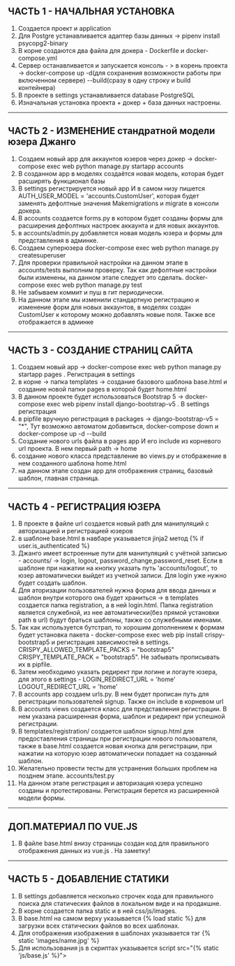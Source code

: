 ЧАСТЬ 1 - НАЧАЛЬНАЯ УСТАНОВКА
----------------------------------------------------------------
1. Создается проект и application
2. Для Postgre устанавливается адаптер базы данных -> pipenv install psycopg2-binary
3. В корне создаются два файла для докера - Dockerfile и docker-compose.yml
4. Сервер останавливается и запускается консоль - > в корень проекта -> docker-compose up -d(для сохранения возможности работы при включенном сервере) --build(сразу в одну строку и build контейнера)
5. В проекте в settings устанавливается database PostgreSQL
6. Изначальная установка проекта + докер + база данных настроены.

----------------------------------------------------------------
ЧАСТЬ 2 - ИЗМЕНЕНИЕ стандратной модели юзера Джанго
-----------------------------------------------------------------
1. Создаем новый app для аккаунтов юзеров через докер -> docker-compose exec web python manage.py startapp accounts
2. В созданном app в моделях создаётся новая модель, которая будет расширять функционал базы
3. В settings регистрируется новый app И в самом низу пишется AUTH_USER_MODEL = 'accounts.CustomUser', которая будет заменять дефолтные значения
Makemigrations и migrate в консоли докера.
4. В accounts создается forms.py в котором будет созданы формы для расширения дефолтных настроек аккаунта и для новых аккаунтов.
5. в accounts/admin.py добавляется новая модель юзера и формы для представления в админке.
6. Создаем суперюзера docker-compose exec web python manage.py createsuperuser
7. Для проверки правильной настройки на данном этапе в accounts/tests выполним проверку. Так как дефолтные настройки были изменены, на данном этапе следует это сделать. docker-compose exec web python manage.py test
8. Не забываем коммит и пуш в гит периодически.
9. На данном этапе мы изменили стандартную регистрацию и изменение форм для новых аккаунтов, в моделях создан CustomUser к которому можно добавлять новые поля. Также все отображается в админке

-----------------------------------------------------------------
ЧАСТЬ 3 - СОЗДАНИЕ СТРАНИЦ САЙТА
-----------------------------------------------------------------
1. Создаем новый app -> docker-compose exec web python manage.py startapp pages . Регистрация в settings
2. в корне -> папка templates -> создание базового шаблона base.html и создание новой папки pages в которой будет home.html
3. В данном проекте будет использоваться Bootstrap 5 -> docker-compose exec web pipenv install django-bootstrap-v5 . В settings регистрация
4. в pipfile вручную регистрация в packages -> django-bootstrap-v5 = "*", Тут возможно автоматом добавиться, docker-compose down и docker-compose up -d --build
5. Создание нового urls файла в pages app И его include из корневого url проекта. В нем первый path -> home
6. создание нового класса представление во views.py и отображение в нем созданного шаблона home.html
7. на данном этапе создан app для отображения страниц, базовый шаблон, главная страница.

------------------------------------------------------------------
ЧАСТЬ 4 - РЕГИСТРАЦИЯ ЮЗЕРА
------------------------------------------------------------------
1. В проекте в файле url создается новый path для манипуляций с авторизацией и регистрацией юзеров
2. в шаблоне base.html в навбаре указывается jinja2 метод {% if user.is_authenticated %}
3. Джанго имеет встроенные пути для манипуляций с учётной записью - accounts/ -> login, logout, password_change,password_reset. Если в шаблоне при нажатии на кнопку указать путь 'accounts/logout', то юзер автоматически выйдет из учетной записи. Для login уже нужно будет создать шаблон.
4. Для аторизации пользователей нужна форма для ввода данных и шаблон внутри которого она будет храниться -> в templates создается папка registration, а в ней login.html. Папка registration является служебной, из нее автоматически(без прямой установки path в url) будут браться шаблоны, также со служебными именами.
5. Так как используется бутстрап, то хорошим дополнением к формам будет установка пакета - docker-compose exec web pip install crispy-bootstrap5 и регистрация зависимостей в settings. CRISPY_ALLOWED_TEMPLATE_PACKS = "bootstrap5" CRISPY_TEMPLATE_PACK = "bootstrap5". Не забывать прописывать их в pipfile.
6. Затем необходимо указать редирект при логине и логауте юзера, для этого в settings - LOGIN_REDIRECT_URL = 'home' LOGOUT_REDIRECT_URL = 'home'
7. В accounts app создаем urls.py. В нем будет прописан путь для регистрации пользователей signup. Также он include в корневом url
8. В accounts views создается класс для представления регистрации. В нем указана расширенная форма, шаблон и редирект при успешной регистрации.
9. В templates/registration/ создается шаблон signup.html для предоставления страницы при регистрации нового пользователя, также в base.html создается новая кнопка для регистрации, при нажатии на которую юзер автоматически попадает на созданный шаблон.
10. Желательно провести тесты для устранения больших проблем на позднем этапе. accounts/test.py
11. На данном этапе регистрация и авторизация юзера успешно созданы и протестированы. Регистрация берется из расширенной модели формы.
----------------------------------------------------------------
ДОП.МАТЕРИАЛ ПО VUE.JS 
----------------------------------------------------------------
1. В файле base.html внизу страницы создан код для правильного отображения данных из vue.js . На заметку!
-----------------------------------------------------------------
ЧАСТЬ 5 - ДОБАВЛЕНИЕ СТАТИКИ 
-----------------------------------------------------------------
1. В settings добавляется несколько строчек кода для правильного поиска для статических файлов в локальном виде и на продакшне.
2. В корне создается папка static и в ней css/js/images.
3. В base.html на самом верху указывается {% load static %} для загрузки всех статических файлов во всех шаблонах.
4. Для отображения изображения в шаблонах указывается тэг {% static 'images/name.jpg' %} 
5. Для использования js в скриптах указывается script src="{% static 'js/base.js' %}"><script>
6. Создадим еще одну страницу в pages app, она будет называться about. Создается шаблон, url, view, также прописываются ссылки из навбара.
7. В конце добавим тесты в pages  
8. В этой части мы добавили статические изображения, возможность использования js/vue кода и создали новую страницу about, также проверив всё тестами.
------------------------------------------------------------------
ЧАСТЬ 6 - ПРОДВИНУТАЯ РЕГИСТРАЦИЯ ЮЗЕРА / DJANGO ALLAUTH
------------------------------------------------------------------
1. Если после перерыва нам снова нужно запустить наш проект через докер - docker-compose up -d --build, после этого в контейнер будут загружен проект и все зависимости через pipfile и проект будет отображен по localhost.
2. Затем устанавливаем библиотеку для расширения представления регистрации юзера - docker-compose exec web pipenv install django-allauth, если использовать обычный pip,а не pipenv, то зависимости придется прописывать вручную. Через pipenv прописывается автоматом в Pipfile.
3. Затем сервер докера останавливается docker-compose down, и собирается заново docker-compose up -d --build. Так как появились новые библиотеки и проект нужно собрать заново.
4. затем необходимо прописать в settings.py новый установленный пакет 'allauth' и 'allauth.account'. Также укажем SITE_ID = 1 внизу.
5. Затем прописывается много строчек кода под новую библиотеку в файле settings.py, в основном заменяются дефолтные настройки и расширяется подкапотный функционал. Также меняются настройки редиректа при логине/логауте.
6. После внесенных настроек в setting.py нужно произвести миграцию docker-compose exec web python manage.py migrate
7. Затем в корневом urls.py меняется путь для user-management и удаляется строчка для регистрации в local-apps
8. Новая библиотека также будет смотреть на шаблоны представлений для регистрации и авторизации в папке templates, как и в дефолтных настройках. Но! дефолтные настройки смотрели в папку templates/registration/... . Django-allauth смотрит в папку templates/account/... . Так что создаем данную папку и переносим ранее созданные login.html и signup.html в неё. Папка registration более не нужна. Удалить!
9. Осталось поменять urls в ранее созданных файлах в путях шаблона _base.html. В ранее созданых путях {% url 'login'/logout/signup %} нужно подставить префикс 'account_ {% url 'account_signup' %}
10. Затем нужно создать новый шаблон для функции logout ->  templates/account/logout.html и немного поменять форму в actions.
11. В файле settings.py есть много настроек для логина/регистрации паользователя. Комментарии добавлены. Проверяем регистрацию, всё ли работает.
12. Тесты.
13. Allauth увеличил функционал регистрации и авторизации юзера, также добавив анимационные вставки при операции. Также можно использовать аккаунты из других популярных сайтов, гайд тут - https://django-allauth.readthedocs.io/en/latest/providers.html?highlight=naver.
14. Также в будущем в админке понадобится доступ к имени сайта - > для этого нужно прописать в settings в установленных приложениях -> 'django.contrib.sites',
15. Хорошая статья - https://russianblogs.com/article/6833594772/ . Показывает как подсоединить авторизацию через сервисы такие как гитхаб,гугл,эппл и много нужных вещей.
-----------------------------------------------------------------
ЧАСТЬ 7 - ФУНКЦИИ БЕЗОПАСНОСТИ
-----------------------------------------------------------------
1. Устанавливается пакет для усиленной защиты, в котором будут спрятаны секретные данные, такие как ключи проекта. docker-compose exec web pipenv install 'environs[django]'. После успешной установки пакета, docker-compose down и docker-compose -d --build.
2. Затем в settings.py импортируется from environs import Env, и прописывются две строчки пакета -> env = Env() , nv.read_env().
3. в docker-compose.yml прописывается новая строчка с секретным ключом. И в settings ключ прячится SECRET_KEY = env("DJANGO_SECRET_KEY"). Если секретный ключ будет содержать знак доллара $, то нужно поставить еще один такой знак, иначе будет ошибка - особенности докера.
4. Debug = True видим ошибки для разработчика. Спрячим его в env -> DEBUG = env.bool("DJANGO_DEBUG") и в docker-compose.yml -> 
5. В allowed host необходимо указать доступные для работы хосты - ALLOWED_HOSTS = ['community.pythonanywhere.com', 'localhost', '127.0.0.1']. Меняются в зависимости от конечного хостинга на котором будет распологаться сайт + локальный хост для работы.
6. Также спрячем базу данных в settings.py -> DATABASES = {
    "default": env.dj_db_url("DATABASE_URL", default="postgres://postgres@db/postgres")
}
7. На данном этапе благодаря установленный библиотеке environs, основные данные спрятаны в docker-compose.yml, который впоследствии также будет спрятан)))
-----------------------------------------------------------------
ЧАСТЬ 8 - ОТПРАВКА ПИСЕМ С САЙТА
-----------------------------------------------------------------
1. При успешной регистрации пользователя ему отправляется письмо с подтверждением его действий и приветствием на сайте! Используется библиотека allauth для такого функционала и чтобы изменить изначальный текст необходимо переписать несколько файлов.
2. Создадим два новых файла в папке templates/account/email/email_confirmation_subject.txt и templates/account/email/email_confirmation_message.txt и в них изменим изначальный текст нужный нам. Тут еще не забыть сделать migrate.
3. В админ панели будет указана строчка sites - в ней указанный шаблон example.com изменим на нужный нам.
4. Внизу settings укажем строчку -> DEFAULT_FROM_EMAIL = 'admin@djangomusic.com'
5. Теперь пользователю будет отправлено сообщение от указанного email и с новым названием сайта. Но пока что только в логах :)
6. При отправке пользователю сообщения ему также будет предоставлена ссылка для подтверждения при переходе по которой он получит шаблон страницы с подтверждением.
	Для красивого отображения нового шаблона его нужно создать в месте где распологаются все allauth шаблоны -> templates/account/email_confirm.html. Шаблон будет 	   отличаться от предыдущих, так что взять из репозитория.
7. Также для будущих манипуляций с аккаунтом, стоит сразу добавить два шаблона c путями url -> templates/accounts/password/reset/  -> templates/accounts/password/change/ и accounts/password/reset/done/. Подробнее по ссылке - https://russianblogs.com/article/6833594772/.
8. После созданных шаблонов как пример подключаемся к внешнему smtp серверу smtp.mail.ru. В settings указываем порт,хост и юзера. Пример в файле. Для аналогов почтовых сервисов по ссылке - https://vivazzi.pro/ru/it/send-email-in-django/
9. В данном разделе полностью настроена работа с почтовым клиентом для сброса/восстановления пароля.
-----------------------------------------------------------------
ЧАСТЬ 9 - Добавление списка обьектов, определенный обьект, защищенный URL, удаление и создание базы данных.
-----------------------------------------------------------------
1. Создадим новый app docker-compose exec web python manage.py startapp music. И зарегистрируем его в settings.
2. Далее в новом приложении music/models.py создадим новую модель данных. docker-compose exec web manage.py makemigrations и migrate. Регистрация в админке.
3. СОздается новый url файл в приложении,а в корневом url указывается include.
4. В файле views создается новое представление для отображения данных в модели -> ListView 
5. Затем создается шаблон для представления в templates/music/music_list.html и происходит отображение всех обьектов в модели music.
6. Если можно посмотреть все модели,то значит можно и определенную. Для этого создается новый url с <int:pk> в music/urls и во views используется DetailView. Для перехода к определенному обьекту из списка всех альбомов, создается кнопка с ссылкой {% url 'music_detail' m.pk %}. Тут в качестве pk используется уникальный ключ обьекта. Впоследствии лучше использовать slug, так как он более гибок в названии, можно использовать и строчки и цифры.
7. Также принято использовать get_absolute_url для получения определеннго обьекта. В модели music импортируется reverse и используется у модели Music в качестве метода. При использования slug, код будет отличаться, смотреть в  репозитории Django-Books. После добавления реверса меняются ссылки в шаблонах с {% url 'music_detail' m.pk %} на {{ m.get_absolute_url }}. Данный метод более гибок,так как позволяет смотреть обьект из админки и обладает более защищенным от ошибок отображением обьекта. Юзать его.
8. Также для лучшей защиты от хакерских атак лучше использовать - uuid. В моделях импортируется uuid и прописывается в поле id с параметрами. В music/urls меняется путь на <uuid:pk>. База данных была изменена и в данной ситуации единственный выход это удалить базу с музыкой docker-compose exec web rm -r music/migrations -> docker compose down. Для проверки созданных баз -> docker volume ls. Так как использовать postgre нужно будет удалить архив docker volume rm music_postgres_data -> docker-compose up -d -> docker compose exec web python manage.py makemigrations music -> docker compose exec web python manage.py migrate -> docker compose exec web python manage.py createsuperuser. В данном случае мы удалили полностью базу данных и пользователей и создали заново. Продумать базу лучше заранее во избежании подобных ситуаций!
9. В данном разделе мы расширили функционал сайта списком композиций и одной определенной, добавили защищенные пути URL и заново собрали базу данных после критических изменений.
-----------------------------------------------------------------
ЧАСТЬ 10 - FOREIGN KEYS RELATIONSHIP, РЕЦЕНЗИИ ПОЛЬЗОВАТЕЛЕЙ К АЛЬБОМАМ 
-----------------------------------------------------------------
1. Создадим возможность пользователям оставлять свои рецензии к альбомам. Для этого в ранее созданом music app создадим новую модель, в которой поле album будет связано с моделью Music и поле author будет автоматически использоваться для авторизованного пользователя. app docker-compose exec web python manage.py makemigrations music -> docker-compose exec web python manage.py migrate
2. Затем в админке music/admin прописывается TabularInline класс для основной модели Music, для того чтобы отображение рецензий было сразу видно из модели Music в админке. Для теста создадим юзера и через админку пропишем несколько рецензий для будущего их отображения.
3. На данном этапе создана связь между одним альбомом и рецензиями к ней. Чтобы отобразить данные рецензии к альбому в шаблоне перейдем в music_detail.html и в нужном месте пропишем цикл for, который будет брать рецензии из music.reviews.all(т.е из альбома берутся все рецензии через related name(имзмененное имя)) и затем отображаются также как в обычном цикле.
4. В будущем в этот раздел еше добавится инструкция по добавлению своих рецензий через форму. Возможно через Vue.
-----------------------------------------------------------------
ЧАСТЬ 11 - Загрузка собственных изображений на сайт
-----------------------------------------------------------------
1. Для возможности загрузки пользовательских изображений и файлов нам необходимо установить библиотеку pillow -> docker-compose exec web pipenv install pillow -> docker-compose down -> docker-compose up -d --build.
2. Затем в settings добавим две строчки MEDIA_URL -> MEDIA_ROOT и создадим новую попку в корне проекта media и в ней media/covers.
3. В файле config/urls импортируется два модуля и пишется строчка кода с загрузкой статики. В файле пометка # images.
4. Для загрузки изображений нужно добавить соответствующее поле в модель Music. Для изображений ImageField, для обычных файлов - FileField. Затем docker-compose exec web python manage.py makemigrations music -> docker-compose exec web python manage.py migrate
5. Теперь если зайди в админку и попробовать загрузить изображение, то оно автоматически загрузится в проект в ранее созданную папку media/covers
6. Чтобы отобразить изображение в шаблоне необходимо для src указать => src="{{ music.cover.url }}. И сделаем защиту от альбомов у которых нету изображения условием if music.cover. Также для новых картинок можно установить ссылку по нажатию через ранее созданный get_absolute_url.
7. В будущем добавим возможность добавлять свои альбомы и загружать свои изображения через форму, смотрим в Django_books.
-----------------------------------------------------------------
ЧАСТЬ 12 - Добавление альбомов пользователем
-----------------------------------------------------------------
1. Чтобы пользователь мог добавлять свои собственные альбомы, необходимо создать форму для этого. Начнем с установки библиотеки docker-compose exec web pipenv install django-simple-captcha. Добавляем в setting в 3rd party app и делаем перестройку контейнера docker-compose down -> docker-compose up -d --build. Также необходимо сделать миграцию. Также не забыть в корне path('captcha/', include('captcha.urls')). Подробно по этой библиотеке https://django-simple-captcha.readthedocs.io/en/latest/advanced.html. Капча нужна. Защиты прибавляет.
2. Затем создаем форму в music/forms.py и прописываем путь для отображения новой формы в urls.
3. Во views импортируем CreateView, добавляем к классу форму и reverse_lazy. Также добавим миксин что только авторизованный пользователь может добавлять альбомы иначе доступ будет запрещен.
4. Создаем новый шаблон templates/music/add_music.html, добавляем новую форму и проверяем.
5. Также в данном разделе можно еще сделать отображение более удобных для пользователя отображение ошибок, таких как доступ запрещен и страница не найдена. Для этого в корневом urls пропишем handler403 = authNeed, данные хэндлеры будут обработчиками событий ошибок и направлять на нужный шаблон с сообщением. Из music.views будет импортирована функция authNeed в которой будет происходить обработка ошибок и содержаться шаблон для показа.
-----------------------------------------------------------------
ЧАСТЬ 13 - Миксины для доступа к CRUD только определенным пользователям.
-----------------------------------------------------------------
1. На данном этапе любой пользователь может добавлять альбомы, независимо авторизирован он или нет. Надо это исправить. Для начала в music/views импортируем LoginRequiredMixin, который будет давать доступ для просмотра и добавления альбомов только авторизованным пользователям.
2. Затем данный миксин добавляется к классам в которых мы хотим поставить запрет на посещение страница. В данной ситуации запрет будет указан у всех трех ранее созданных классов. При функциональных представлениях используются декораторы. В нашем случае миксины.
3. Также необходимо поставить редирект для класса после успешного запрета. Можно использовать success_url или login_url в которых будет указан шаблон для редиректа. Reverse_lazy для редиректа в последнюю очередь после успешной обработки всех остальных событий.
4. Затем создадим в админке нового пользователя. Здесь также можно указать свою группу с разрешениями для определенных пользователей. Но в целях обучения создадим свои собственные. Для этого в модели Music необходимо указать класс Meta, в котором мы создадим новое разрешение и оно отобразится в разрешениях пользователя в админке, также надо сделать миграции.
5. Теперь в view импортируем новый миксин, который запрашивает разрешение и применим его к DetailView. Теперь пользователь без данного разрешения не сможет смотреть детально альбом. Но если ему это разрешение предоставить через админку, то просмотр будет разрешен.
6. Также в будущем для более глубокого изучения разрешенного доступа можно погуглить Добавление пользователей в определенные группы со своими разрешениями, например премиум-аккаунты. Также присутствуют еще один популярный миксин UserPassesTestMixin.
-----------------------------------------------------------------
ЧАСТЬ 13 - ПОИСК В БАЗЕ И ПОКАЗ РЕЗУЛЬТАТА В ШАБЛОНЕ.
-----------------------------------------------------------------
1. Для создания поиска нам необходимо создать view/url/template для показа результата. Начнем с создания url в music/urls, затем создадим новый класс представления который будет иметь ListView и шаблон для показа результатов search_results.html. Весь этап аналогичен простому представлению обьектов в модели через for.
2. Основа есть, queryset = Music.objects.filter(title__icontains='Bell') дефолтный ListView будет изменен и станет показыватьь только обьекты у которых title имеет строку Bell. Но нам нужно чтобы пользовательский поиск выдавал нужный результат. Для этого в home.html пропишем новую форму, в котором будет находиться input. И после того как Пользователь ввел нужный ему текст будет выдаваться результат. Во view меняется queryset.
3. Django-watson и django-haystack предлагают более расширенные настройки для работы с поиском, по необходимости гуглить.
